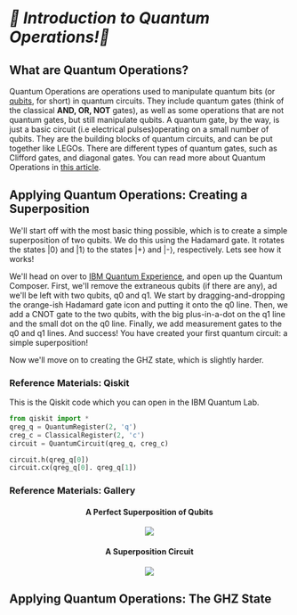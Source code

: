 ***🦈 Introduction to Quantum Operations!🦈***
================================================
## What are Quantum Operations? 
Quantum Operations are operations used to manipulate quantum bits (or [qubits](https://en.wikipedia.org/wiki/Qubit), for short) in quantum circuits.
They include quantum gates (think of the classical **AND, OR, NOT** gates), as well as some operations that are not quantum gates, but still manipulate qubits.
A quantum gate, by the way, is just a basic circuit (i.e electrical pulses)operating on a small number of qubits.
They are the building blocks of quantum circuits, and can be put together like LEGOs.
There are different types of quantum gates, such as Clifford gates, and diagonal gates.
You can read more about Quantum Operations in [this article](https://www.medium.com/swlh/introduction-to-quantum-operations-e797fae3fab).

## Applying Quantum Operations: Creating a Superposition
We'll start off with the most basic thing possible, which is to create a simple superposition of two qubits.
We do this using the Hadamard gate.
It rotates the states |0⟩ and |1⟩ to the states |+⟩ and |-⟩, respectively. Lets see how it works!  
  
We'll head on over to [IBM Quantum Experience](https://quantum-computing.ibm.com), and open up the Quantum Composer.
First, we'll remove the extraneous qubits \(if there are any\), ad we'll be left with two qubits, q0 and q1.
We start by dragging-and-dropping the orange-ish Hadamard gate icon and putting it onto the q0 line.
Then, we add a CNOT gate to the two qubits, with the big plus-in-a-dot on the q1 line and the small dot on the q0 line.
Finally, we add measurement gates to the q0 and q1 lines.
And success!
You have created your first quantum circuit: a simple superposition!  
  
Now we'll move on to creating the GHZ state, which is slightly harder.

### Reference Materials: Qiskit
This is the Qiskit code which you can open in the IBM Quantum Lab.
```python
from qiskit import *
qreg_q = QuantumRegister(2, 'q')
creg_c = ClassicalRegister(2, 'c')
circuit = QuantumCircuit(qreg_q, creg_c)

circuit.h(qreg_q[0])
circuit.cx(qreg_q[0]. qreg_q[1])
```

### Reference Materials: Gallery
<html>
  <h4 align="center">A Perfect Superposition of Qubits</h4>
  <p align="center">
    <img src="https://user-images.githubusercontent.com/81530826/118022442-392d0600-b311-11eb-81a8-0ec19d73cbe6.png">
  </p>
  <h4 align="center">A Superposition Circuit</h4>
  <p align="center">
    <img src="https://user-images.githubusercontent.com/81530826/118163642-1107da80-b3d7-11eb-8ccb-bc7939b48eab.png">
  </p>
</html>

## Applying Quantum Operations: The GHZ State
